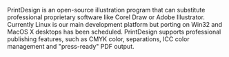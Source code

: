 PrintDesign is an open-source illustration program that can substitute professional proprietary software like Corel Draw or Adobe Illustrator. Currently Linux is our main development platform but porting on Win32 and MacOS X desktops has been scheduled. PrintDesign supports professional publishing features, such as CMYK color, separations, ICC color management and "press-ready" PDF output.